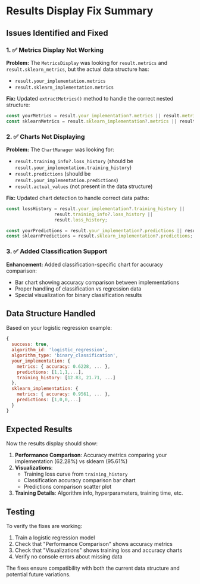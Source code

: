 # Results Display Fix Summary

## Issues Identified and Fixed

### 1. ✅ Metrics Display Not Working
**Problem:** The `MetricsDisplay` was looking for `result.metrics` and `result.sklearn_metrics`, but the actual data structure has:
- `result.your_implementation.metrics`
- `result.sklearn_implementation.metrics`

**Fix:** Updated `extractMetrics()` method to handle the correct nested structure:
```javascript
const yourMetrics = result.your_implementation?.metrics || result.metrics || {};
const sklearnMetrics = result.sklearn_implementation?.metrics || result.sklearn_metrics || {};
```

### 2. ✅ Charts Not Displaying
**Problem:** The `ChartManager` was looking for:
- `result.training_info?.loss_history` (should be `result.your_implementation.training_history`)
- `result.predictions` (should be `result.your_implementation.predictions`)
- `result.actual_values` (not present in the data structure)

**Fix:** Updated chart detection to handle correct data paths:
```javascript
const lossHistory = result.your_implementation?.training_history || 
                  result.training_info?.loss_history || 
                  result.loss_history;

const yourPredictions = result.your_implementation?.predictions || result.predictions;
const sklearnPredictions = result.sklearn_implementation?.predictions;
```

### 3. ✅ Added Classification Support
**Enhancement:** Added classification-specific chart for accuracy comparison:
- Bar chart showing accuracy comparison between implementations
- Proper handling of classification vs regression data
- Special visualization for binary classification results

## Data Structure Handled

Based on your logistic regression example:
```javascript
{
  success: true,
  algorithm_id: 'logistic_regression',
  algorithm_type: 'binary_classification',
  your_implementation: {
    metrics: { accuracy: 0.6228, ... },
    predictions: [1,1,1,...],
    training_history: [12.83, 21.71, ...]
  },
  sklearn_implementation: {
    metrics: { accuracy: 0.9561, ... },
    predictions: [1,0,0,...]
  }
}
```

## Expected Results

Now the results display should show:
1. **Performance Comparison**: Accuracy metrics comparing your implementation (62.28%) vs sklearn (95.61%)
2. **Visualizations**: 
   - Training loss curve from `training_history`
   - Classification accuracy comparison bar chart
   - Predictions comparison scatter plot
3. **Training Details**: Algorithm info, hyperparameters, training time, etc.

## Testing

To verify the fixes are working:
1. Train a logistic regression model
2. Check that "Performance Comparison" shows accuracy metrics
3. Check that "Visualizations" shows training loss and accuracy charts
4. Verify no console errors about missing data

The fixes ensure compatibility with both the current data structure and potential future variations.
